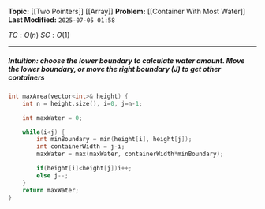 **Topic:** [[Two Pointers]] [[Array]]
**Problem:**  [[Container With Most Water]]
**Last Modified:**  `2025-07-05 01:58`

 $TC: O(n)$
 $SC: O(1)$

---
##### **Intuition**: choose the lower boundary to calculate water amount. Move the lower boundary, or move the right boundary (J) to get other containers

 
```cpp
int maxArea(vector<int>& height) {
	int n = height.size(), i=0, j=n-1;

	int maxWater = 0;

	while(i<j) {
		int minBoundary = min(height[i], height[j]);
		int containerWidth = j-i;
		maxWater = max(maxWater, containerWidth*minBoundary);

		if(height[i]<height[j])i++;
		else j--;
	}
	return maxWater;
}
```

